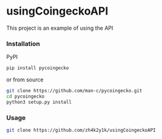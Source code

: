 # usingCoingeckoAPI
This project is an example of using the API
### Installation
PyPI
```bash
pip install pycoingecko
```
or from source
```bash
git clone https://github.com/man-c/pycoingecko.git
cd pycoingecko
python3 setup.py install
```
### Usage

```bash
git clone https://github.com/zh4k2y1k/usingCoingeckoAPI
```


